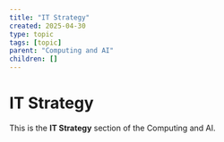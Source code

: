 ```yaml
---
title: "IT Strategy"
created: 2025-04-30
type: topic
tags: [topic]
parent: "Computing and AI"
children: []
---
```


# IT Strategy

This is the **IT Strategy** section of the Computing and AI.
